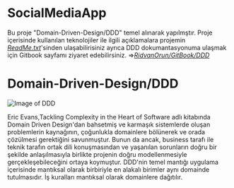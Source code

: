 # SocialMediaApp

Bu proje "Domain-Driven-Design/DDD" temel alınarak yapılmştır. Proje içerisinde kullanılan teknolojiler ile ilgili açıklamalara projemin [*ReadMe.txt*](https://github.com/RidvanOrun/SocialMediaApp/blob/master/ReadMe.txt)'sinden ulaşabilirisiniz ayrıca DDD dokumantasyonuma ulaşmak için Gitbook sayfamı ziyaret edebilirsiniz.  =>[*RidvanOrun/GitBook/DDD*](https://ridvanorun.gitbook.io/ddd/) 

# Domain-Driven-Design/DDD

![Image of DDD](https://gblobscdn.gitbook.com/assets%2F-MRpQvkt_cZoERWOLez2%2F-MSyEepRHHQsQZHVovex%2F-MSyEm2U6nsFqGC4WKc7%2FDDDGithup.png?alt=media&token=5738b2b4-0fc0-430d-8b16-f30cdaa73182)
 
Eric Evans,Tackling Complexity in the Heart of Software adlı kitabında Domain Driven Design'dan bahsetmiş ve karmaşık sistemlerde oluşan problemlerin kaynağının, çoğunlukla domainlere bölünerek ve orada çözülmesi gerektiğini savunmuştur.  Bunun da ancak, business tarafı ile teknik tarafın ortak dili konuşmasından ve yaşanılan sorunların doğru bir şekilde anlaşılmasıyla birlikte projenin doğru modellenmesiyle gerçekleşebileceğini ortaya koymuştur. DDD'nin temel mantığı uygulama içerisinde mantıksal olarak birbiriyle en alakalı birimler aynı domainde tutulmasıdır. İş kuralları mantıksal olarak domainlere dağıtılır.



